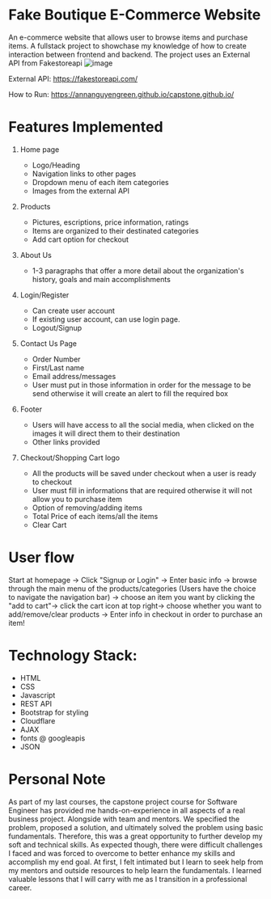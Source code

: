 # Fake Boutique E-Commerce Website

An e-commerce website that allows user to browse items and purchase items. A fullstack project to showchase my knowledge of how to create interaction between frontend and backend. The project uses an External API from Fakestoreapi
![image](https://github.com/annanguyengreen/capstone.github.io/assets/162157078/56d04dc6-dc73-4d64-b138-a00090f9dd87)




External API: https://fakestoreapi.com/

How to Run: https://annanguyengreen.github.io/capstone.github.io/

# Features Implemented
1. Home page
     - Logo/Heading
     - Navigation links to other pages
     - Dropdown menu of each item categories
     - Images from the external API
2. Products
     - Pictures, escriptions, price information, ratings
     - Items are organized to their destinated categories
     - Add cart option for checkout
3. About Us
     - 1-3 paragraphs that offer a more detail about the organization's history, goals and main accomplishments
   
5. Login/Register
     - Can create user account
     - If existing user account, can use login page.
     - Logout/Signup
6. Contact Us Page
     - Order Number
     - First/Last name
     - Email address/messages
     - User must put in those information in order for the message to be send otherwise it will create an alert to fill the required box
7. Footer
     - Users will have access to all the social media, when clicked on the images it will direct them to their destination
     - Other links provided

8. Checkout/Shopping Cart logo
     - All the products will be saved under checkout when a user is ready to checkout
     - User must fill in informations that are required otherwise it will not allow you to purchase item
     - Option of removing/adding items
     - Total Price of each items/all the items
     - Clear Cart

# User flow

Start at homepage -> Click "Signup or Login" -> Enter basic info -> browse through the main menu of the products/categories (Users have the choice to navigate the navigation bar) -> choose an item you want by clicking the "add to cart"-> click the cart icon at top right-> choose whether you want to add/remove/clear products -> Enter info in checkout in order to purchase an item!

# Technology Stack:

- HTML
- CSS
- Javascript
- REST API
- Bootstrap for styling
- Cloudflare
- AJAX
- fonts @ googleapis
- JSON

# Personal Note
As part of my last courses, the capstone project course for Software Engineer has provided me hands-on-experience in all aspects of a real business project. Alongside with team and mentors. We specified the problem, proposed a solution, and ultimately solved the problem using basic fundamentals. Therefore, this was a great opportunity to further develop my soft and technical skills. As expected though, there were difficult challenges I faced and was forced to overcome to better enhance my skills and accomplish my end goal. At first, I felt intimated but I learn to seek help from my mentors and outside resources to help learn the fundamentals. I learned valuable lessons that I will carry with me as I transition in a professional career. 
  
